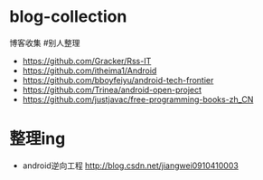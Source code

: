 # blog-collection
博客收集
#别人整理
* https://github.com/Gracker/Rss-IT
* https://github.com/itheima1/Android
* https://github.com/bboyfeiyu/android-tech-frontier
* https://github.com/Trinea/android-open-project
* https://github.com/justjavac/free-programming-books-zh_CN


# 整理ing
* android逆向工程 http://blog.csdn.net/jiangwei0910410003
